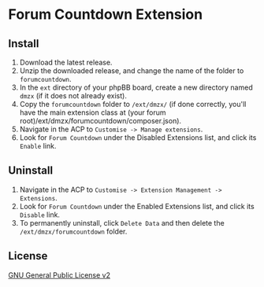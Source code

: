 # Forum Countdown Extension

## Install

1. Download the latest release.
2. Unzip the downloaded release, and change the name of the folder to `forumcountdown`.
3. In the `ext` directory of your phpBB board, create a new directory named `dmzx` (if it does not already exist).
4. Copy the `forumcountdown` folder to `/ext/dmzx/` (if done correctly, you'll have the main extension class at (your forum root)/ext/dmzx/forumcountdown/composer.json).
5. Navigate in the ACP to `Customise -> Manage extensions`.
6. Look for `Forum Countdown` under the Disabled Extensions list, and click its `Enable` link.

## Uninstall

1. Navigate in the ACP to `Customise -> Extension Management -> Extensions`.
2. Look for `Forum Countdown` under the Enabled Extensions list, and click its `Disable` link.
3. To permanently uninstall, click `Delete Data` and then delete the `/ext/dmzx/forumcountdown` folder.

## License
[GNU General Public License v2](http://opensource.org/licenses/GPL-2.0)
